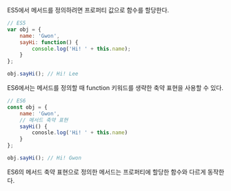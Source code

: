 ES5에서 메서드를 정의하려면 프로퍼티 값으로 함수를 할당한다.

```javascript
// ES5
var obj = {
	name: 'Gwon',
	sayHi: function() {
		console.log('Hi! ' + this.name);
	}
};

obj.sayHi(); // Hi! Lee
```

ES6에서는 메서드를 정의할 때 function 키워드를 생략한 축약 표현을 사용할 수 있다.

```javascript
// ES6 
const obj = {
	name: 'Gwon',
	// 메서드 축약 표현
	sayHi() {
		conosle.log('Hi! ' + this.name)
	}
};

obj.sayHi(); // Hi! Gwon
```

ES6의 메서드 축약 표현으로 정의한 메서드는 프로퍼티에 할당한 함수와 다르게 동작한다.